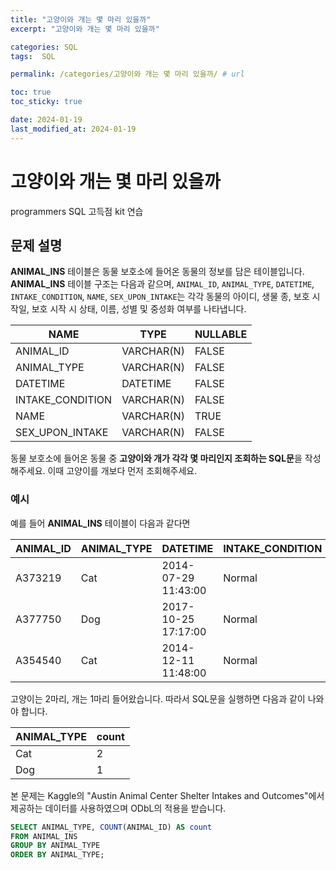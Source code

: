 ```yaml
---
title: "고양이와 개는 몇 마리 있을까"
excerpt: "고양이와 개는 몇 마리 있을까"

categories: SQL
tags:  SQL

permalink: /categories/고양이와 개는 몇 마리 있을까/ # url

toc: true
toc_sticky: true

date: 2024-01-19
last_modified_at: 2024-01-19
---
```


# 고양이와 개는 몇 마리 있을까

programmers SQL 고득점 kit 연습

## 문제 설명

**ANIMAL_INS** 테이블은 동물 보호소에 들어온 동물의 정보를 담은 테이블입니다. **ANIMAL_INS** 테이블 구조는 다음과 같으며, `ANIMAL_ID`, `ANIMAL_TYPE`, `DATETIME`, `INTAKE_CONDITION`, `NAME`, `SEX_UPON_INTAKE`는 각각 동물의 아이디, 생물 종, 보호 시작일, 보호 시작 시 상태, 이름, 성별 및 중성화 여부를 나타냅니다.

| NAME             | TYPE       | NULLABLE |
|------------------|------------|----------|
| ANIMAL_ID        | VARCHAR(N) | FALSE    |
| ANIMAL_TYPE      | VARCHAR(N) | FALSE    |
| DATETIME         | DATETIME   | FALSE    |
| INTAKE_CONDITION | VARCHAR(N) | FALSE    |
| NAME             | VARCHAR(N) | TRUE     |
| SEX_UPON_INTAKE  | VARCHAR(N) | FALSE    |

동물 보호소에 들어온 동물 중 **고양이와 개가 각각 몇 마리인지 조회하는 SQL문**을 작성해주세요. 이때 고양이를 개보다 먼저 조회해주세요.

### 예시

예를 들어 **ANIMAL_INS** 테이블이 다음과 같다면

| ANIMAL_ID | ANIMAL_TYPE | DATETIME            | INTAKE_CONDITION | NAME | SEX_UPON_INTAKE |
|-----------|-------------|---------------------|------------------|------|-----------------|
| A373219   | Cat         | 2014-07-29 11:43:00 | Normal           | Ella | Spayed Female   |
| A377750   | Dog         | 2017-10-25 17:17:00 | Normal           | Lucy | Spayed Female   |
| A354540   | Cat         | 2014-12-11 11:48:00 | Normal           | Tux  | Neutered Male   |

고양이는 2마리, 개는 1마리 들어왔습니다. 따라서 SQL문을 실행하면 다음과 같이 나와야 합니다.

| ANIMAL_TYPE | count |
|-------------|-------|
| Cat         | 2     |
| Dog         | 1     |

본 문제는 Kaggle의 "Austin Animal Center Shelter Intakes and Outcomes"에서 제공하는 데이터를 사용하였으며 ODbL의 적용을 받습니다.

```sql
SELECT ANIMAL_TYPE, COUNT(ANIMAL_ID) AS count
FROM ANIMAL_INS
GROUP BY ANIMAL_TYPE
ORDER BY ANIMAL_TYPE;
```
